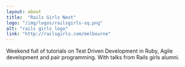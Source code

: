 ```yaml
---
layout: about
title:  "Rails Girls Next"
logo: "/img/logos/railsgirls-sq.png"
alt: "rails girls logo"
link: "http://railsgirls.com/melbourne"
---
```


Weekend full of tutorials on Test Driven Development in Ruby, Agile development and pair programming. With talks from Rails girls alumni.
